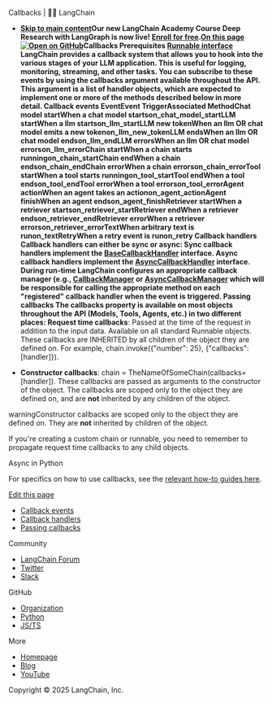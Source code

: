 Callbacks | 🦜️🔗 LangChain
- **[Skip to main content](#__docusaurus_skipToContent_fallback)Our new LangChain Academy Course Deep Research with LangGraph is now live! [Enroll for free](https://academy.langchain.com/courses/deep-research-with-langgraph/?utm_medium=internal&utm_source=docs&utm_campaign=q3-2025_deep-research-course_co).[On this page![Open on GitHub ](https://img.shields.io/badge/Open%20on%20GitHub-grey?logo=github&logoColor=white)](https://github.com/langchain-ai/langchain/blob/master/docs/docs/concepts/callbacks.mdx)Callbacks Prerequisites [Runnable interface](/docs/concepts/runnables/) LangChain provides a callback system that allows you to hook into the various stages of your LLM application. This is useful for logging, monitoring, streaming, and other tasks. You can subscribe to these events by using the callbacks argument available throughout the API. This argument is a list of handler objects, which are expected to implement one or more of the methods described below in more detail. Callback events[​](#callback-events) EventEvent TriggerAssociated MethodChat model startWhen a chat model startson_chat_model_startLLM startWhen a llm startson_llm_startLLM new tokenWhen an llm OR chat model emits a new tokenon_llm_new_tokenLLM endsWhen an llm OR chat model endson_llm_endLLM errorsWhen an llm OR chat model errorson_llm_errorChain startWhen a chain starts runningon_chain_startChain endWhen a chain endson_chain_endChain errorWhen a chain errorson_chain_errorTool startWhen a tool starts runningon_tool_startTool endWhen a tool endson_tool_endTool errorWhen a tool errorson_tool_errorAgent actionWhen an agent takes an actionon_agent_actionAgent finishWhen an agent endson_agent_finishRetriever startWhen a retriever startson_retriever_startRetriever endWhen a retriever endson_retriever_endRetriever errorWhen a retriever errorson_retriever_errorTextWhen arbitrary text is runon_textRetryWhen a retry event is runon_retry Callback handlers[​](#callback-handlers) Callback handlers can either be sync or async: Sync callback handlers implement the [BaseCallbackHandler](https://python.langchain.com/api_reference/core/callbacks/langchain_core.callbacks.base.BaseCallbackHandler.html) interface. Async callback handlers implement the [AsyncCallbackHandler](https://python.langchain.com/api_reference/core/callbacks/langchain_core.callbacks.base.AsyncCallbackHandler.html) interface. During run-time LangChain configures an appropriate callback manager (e.g., [CallbackManager](https://python.langchain.com/api_reference/core/callbacks/langchain_core.callbacks.manager.CallbackManager.html) or [AsyncCallbackManager](https://python.langchain.com/api_reference/core/callbacks/langchain_core.callbacks.manager.AsyncCallbackManager.html) which will be responsible for calling the appropriate method on each "registered" callback handler when the event is triggered. Passing callbacks[​](#passing-callbacks) The callbacks property is available on most objects throughout the API (Models, Tools, Agents, etc.) in two different places: Request time callbacks**: Passed at the time of the request in addition to the input data. Available on all standard Runnable objects. These callbacks are INHERITED by all children of the object they are defined on. For example, chain.invoke({"number": 25}, {"callbacks": [handler]}).

- **Constructor callbacks**: chain = TheNameOfSomeChain(callbacks=[handler]). These callbacks are passed as arguments to the constructor of the object. The callbacks are scoped only to the object they are defined on, and are **not** inherited by any children of the object.

warningConstructor callbacks are scoped only to the object they are defined on. They are **not** inherited by children of the object.

If you&#x27;re creating a custom chain or runnable, you need to remember to propagate request time callbacks to any child objects.

Async in Python

For specifics on how to use callbacks, see the [relevant how-to guides here](/docs/how_to/#callbacks).

[Edit this page](https://github.com/langchain-ai/langchain/edit/master/docs/docs/concepts/callbacks.mdx)

- [Callback events](#callback-events)
- [Callback handlers](#callback-handlers)
- [Passing callbacks](#passing-callbacks)

Community

- [LangChain Forum](https://forum.langchain.com/)
- [Twitter](https://twitter.com/LangChainAI)
- [Slack](https://www.langchain.com/join-community)

GitHub

- [Organization](https://github.com/langchain-ai)
- [Python](https://github.com/langchain-ai/langchain)
- [JS/TS](https://github.com/langchain-ai/langchainjs)

More

- [Homepage](https://langchain.com)
- [Blog](https://blog.langchain.dev)
- [YouTube](https://www.youtube.com/@LangChain)

Copyright © 2025 LangChain, Inc.